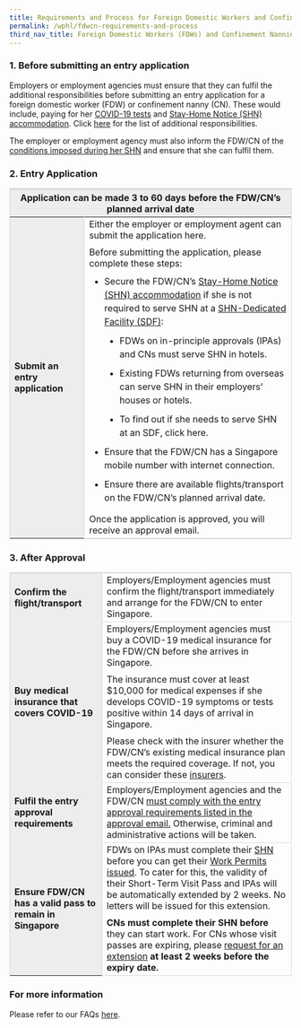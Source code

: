 ```yaml
---
title: Requirements and Process for Foreign Domestic Workers and Confinement Nannies
permalink: /wphl/fdwcn-requirements-and-process
third_nav_title: Foreign Domestic Workers (FDWs) and Confinement Nannies (CNs)
---
```


### 1. Before submitting an entry application

Employers or employment agencies must ensure that they can fulfil the additional responsibilities before submitting an entry application for a foreign domestic worker (FDW) or confinement nanny (CN). These would include, paying for her [COVID-19 tests](/health/covid19-tests) and [Stay-Home Notice (SHN) accommodation](/health/shn). Click [here](https://www.mom.gov.sg/covid-19/advisory-to-fdws-and-employers#additional-responsibilities) for the list of additional responsibilities.

The employer or employment agency must also inform the FDW/CN of the [conditions imposed during her SHN](https://www.mom.gov.sg/covid-19/advisory-to-fdws-and-employers#fdw-must-do)  and ensure that she can fulfil them. 

### 2. Entry Application 

<table>
<thead>
  <tr>
    <th colspan="2" style="font-size:16px;border-top:3px solid #D8D8D8; border-left:1px solid #D8D8D8; border-right:1px solid #D8D8D8; background-color:#EDEDED">Application can be made 3 to 60 days before the FDW/CN’s planned arrival date </th>
    <!-- <th>Scenarios</th>
   <th>Charging Policy for C+ treatment</th> -->
  </tr>
</thead>
<tbody>
  <tr>
    <td rowspan="2" style="font-size:16px;border-left:1px solid #D8D8D8; border-right:1px solid #D8D8D8; border-bottom,:2px solid #D8D8D8;  background-color:#EDEDED"><b>Submit an entry application</b></td>
    <td style="font-size:16px;border-right:1px solid #D8D8D8; border-bottom:2px solid #D8D8D8; ">Either the employer or employment agent can submit the application here.
<p style="margin-top:10px; margin-bottom:0px; font-size:16px;">Before submitting the application, please complete these steps: </p>
<ol style="margin-top:0px; list-style-type:disc;">
  <li style="font-size:16px; margin-top:10px; margin-bottom:0px;  line-height:1.5;">Secure the FDW/CN’s <a href="/health/shn">Stay-Home Notice (SHN) accommodation</a> if she is not required to serve SHN at a <a href="/health/shn/sdf">SHN-Dedicated Facility (SDF)</a>:<ol style="margin-top:0px; list-style-type:disc;">
    <li style="font-size:16px; margin-top:10px; margin-bottom:0px;  line-height:1.5;">FDWs on in-principle approvals (IPAs) and CNs must serve SHN in hotels.</li>
    <li style="font-size:16px; margin-top:10px; margin-bottom:0px;  line-height:1.5;">Existing FDWs returning from overseas can serve SHN in their employers’ houses or hotels.</li>
    <li style="font-size:16px; margin-top:10px; margin-bottom:0px;  line-height:1.5;">To find out if she needs to serve SHN at an SDF, click here. </li>
    </ol> 
    </li>
<li style="font-size:16px; margin-top:10px; margin-bottom:0px;  line-height:1.5;">Ensure that the FDW/CN has a Singapore mobile number with internet connection. </li>
<li style="font-size:16px; margin-top:10px; margin-bottom:0px;  line-height:1.5;">Ensure there are available flights/transport on the FDW/CN’s planned arrival date.</li>
</ol>
<p style="margin-top:10px; margin-bottom:0px; font-size:16px;">Once the application is approved, you will receive an approval email.</p>
 </td>
  </tr>
  </tbody>
</table>

### 3. After Approval

<table>
<tbody>
  <tr>
    <td style="font-size:16px;border-left:1px solid #D8D8D8;border-top:2px solid #D8D8D8; border-right:1px solid #D8D8D8;border-bottom,:1px solid #D8D8D8;  background-color:#EDEDED"><b>Confirm the flight/transport</b></td>
    <td style="font-size:16px;border-right:1px solid #D8D8D8;border-top:2px solid #D8D8D8; border-bottom:1px solid #D8D8D8;">Employers/Employment agencies must confirm the flight/transport immediately and arrange for the FDW/CN to enter Singapore.</td>
  </tr>
    <tr>
    <td style="font-size:16px;border-left:1px solid #D8D8D8; border-right:1px solid #D8D8D8;border-bottom,:1px solid #D8D8D8;  background-color:#EDEDED"><b>Buy medical insurance that covers COVID-19</b></td>
    <td style="font-size:16px;border-right:1px solid #D8D8D8; border-bottom:1px solid #D8D8D8;">Employers/Employment agencies must buy a COVID-19 medical insurance for the FDW/CN before she arrives in Singapore. 
      <p style="margin-top:10px; margin-bottom:0px; font-size:16px;">The insurance must cover at least $10,000 for medical expenses if she develops COVID-19 symptoms or tests positive within 14 days of arrival in Singapore.</p>
      <p style="margin-top:10px; margin-bottom:0px; font-size:16px;">Please check with the insurer whether the FDW/CN’s existing medical insurance plan meets the required coverage. If not, you can consider these <a href="https://www.mom.gov.sg/covid-19/frequently-asked-questions/eligible-claims-and-medical-benefits#where-can-i-buy-covid-19-insurance">insurers</a>.</p>
      </td>
  </tr>
     <tr>
    <td style="font-size:16px;border-left:1px solid #D8D8D8; border-right:1px solid #D8D8D8;border-bottom,:1px solid #D8D8D8;  background-color:#EDEDED"><b>Fulfil the entry approval requirements</b></td>
    <td style="font-size:16px;border-right:1px solid #D8D8D8; border-bottom:1px solid #D8D8D8;">Employers/Employment agencies and the FDW/CN <u>must comply with the entry approval requirements listed in the approval email.</u> Otherwise, criminal and administrative actions will be taken. 
      </td>
  </tr>
       <tr>
    <td style="font-size:16px;border-left:1px solid #D8D8D8; border-right:1px solid #D8D8D8;border-bottom,:1px solid #D8D8D8;  background-color:#EDEDED"><b>Ensure FDW/CN has a valid pass to remain in Singapore </b></td>
    <td style="font-size:16px;border-right:1px solid #D8D8D8; border-bottom:1px solid #D8D8D8;">FDWs on IPAs must complete their <a href="/health/shn">SHN</a> before you can get their <a href="https://www.mom.gov.sg/passes-and-permits/work-permit-for-foreign-domestic-worker/apply-for-work-permit#get-the-permit-issued">Work Permits issued</a>. To cater for this, the validity of their Short-Term Visit Pass and IPAs will be automatically extended by 2 weeks. No letters will be issued for this extension.
       <p style="margin-top:10px; margin-bottom:0px; font-size:16px;"><b>CNs must complete their SHN before</b> they can start work. For CNs whose visit passes are expiring, please <a href="http://www.mom.gov.sg/extend-nanny-visit-pass">request for an extension</a> <b>at least 2 weeks before the expiry date.</b></p>
      </td>
  </tr>
    </tbody>
</table>

### For more information

Please refer to our FAQs [here](/wphl/fdwcn-faq).

